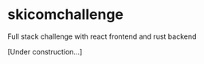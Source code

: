 # skicomchallenge
Full stack challenge with react frontend and rust backend

[Under construction...]
